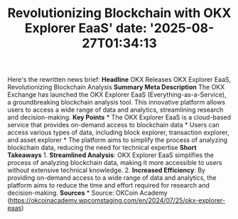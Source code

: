 ﻿---
title: "Revolutionizing Blockchain with OKX Explorer EaaS'
date: '2025-08-27T01:34:13"
category: "Markets"
summary: ""
slug: "revolutionizing blockchain with okx explorer eaas"
source_urls:
  - "https://okcoinacademy.wpcomstaging.com/en/2024/07/25/okx-explorer-eaas"
seo:
  title: "Revolutionizing Blockchain with OKX Explorer EaaS | Hash n Hedge'
  description: '"
  keywords: ["news", "markets", "brief"]
---
Here's the rewritten news brief:  **Headline** OKX Releases OKX Explorer EaaS, Revolutionizing Blockchain Analysis  **Summary Meta Description** The OKX Exchange has launched the OKX Explorer EaaS (Everything-as-a-Service), a groundbreaking blockchain analysis tool. This innovative platform allows users to access a wide range of data and analytics, streamlining research and decision-making.  **Key Points**  * The OKX Explorer EaaS is a cloud-based service that provides on-demand access to blockchain data * Users can access various types of data, including block explorer, transaction explorer, and asset explorer * The platform aims to simplify the process of analyzing blockchain data, reducing the need for technical expertise  **Short Takeaways**  1. **Streamlined Analysis**: OKX Explorer EaaS simplifies the process of analyzing blockchain data, making it more accessible to users without extensive technical knowledge. 2. **Increased Efficiency**: By providing on-demand access to a wide range of data and analytics, the platform aims to reduce the time and effort required for research and decision-making.  **Sources** * Source: OKCoin Academy (https://okcoinacademy.wpcomstaging.com/en/2024/07/25/okx-explorer-eaas) 
